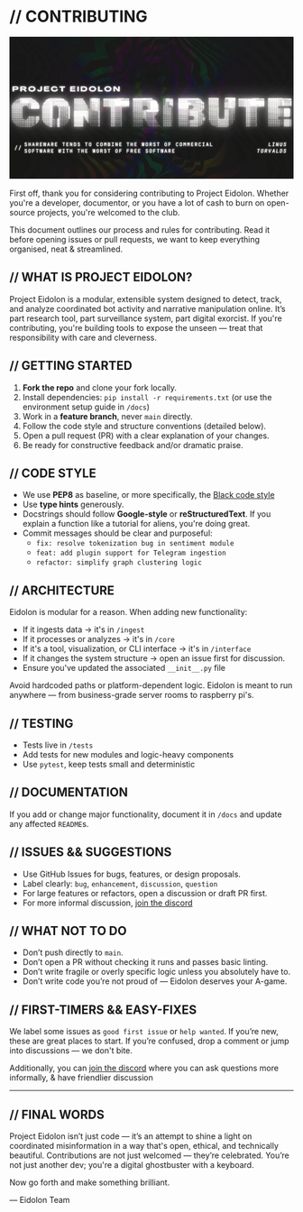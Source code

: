 # // CONTRIBUTING

![Banner](/.github/images/Banner_contributing_2x1.jpg)

First off, thank you for considering contributing to Project Eidolon. Whether you're a developer, documentor, or you have a lot of cash to burn on open-source projects, you're welcomed to the club.

This document outlines our process and rules for contributing. Read it before opening issues or pull requests, we want to keep everything organised, neat & streamlined.

## // WHAT IS PROJECT EIDOLON?

Project Eidolon is a modular, extensible system designed to detect, track, and analyze coordinated bot activity and narrative manipulation online. It’s part research tool, part surveillance system, part digital exorcist. If you're contributing, you're building tools to expose the unseen — treat that responsibility with care and cleverness.

## // GETTING STARTED

1. **Fork the repo** and clone your fork locally.
2. Install dependencies: `pip install -r requirements.txt` (or use the environment setup guide in `/docs`)
3. Work in a **feature branch**, never `main` directly.
4. Follow the code style and structure conventions (detailed below).
5. Open a pull request (PR) with a clear explanation of your changes.
6. Be ready for constructive feedback and/or dramatic praise.

## // CODE STYLE

- We use **PEP8** as baseline, or more specifically, the [Black code style](https://black.readthedocs.io/en/stable/index.html)
- Use **type hints** generously.
- Docstrings should follow **Google-style** or **reStructuredText**. If you explain a function like a tutorial for aliens, you're doing great.
- Commit messages should be clear and purposeful:
  - `fix: resolve tokenization bug in sentiment module`
  - `feat: add plugin support for Telegram ingestion`
  - `refactor: simplify graph clustering logic`

## // ARCHITECTURE

Eidolon is modular for a reason. When adding new functionality:

- If it ingests data → it's in `/ingest`
- If it processes or analyzes → it's in `/core`
- If it's a tool, visualization, or CLI interface → it's in `/interface`
- If it changes the system structure → open an issue first for discussion.
- Ensure you've updated the associated `__init__.py` file

Avoid hardcoded paths or platform-dependent logic. Eidolon is meant to run anywhere — from business-grade server rooms to raspberry pi's.

## // TESTING

- Tests live in `/tests`
- Add tests for new modules and logic-heavy components
- Use `pytest`, keep tests small and deterministic

## // DOCUMENTATION

If you add or change major functionality, document it in `/docs` and update any affected `README`s.

## // ISSUES && SUGGESTIONS

- Use GitHub Issues for bugs, features, or design proposals.
- Label clearly: `bug`, `enhancement`, `discussion`, `question`
- For large features or refactors, open a discussion or draft PR first.
- For more informal discussion, [join the discord](https://discord.gg/wDcxk4pCs5)

## // WHAT NOT TO DO

- Don’t push directly to `main`.
- Don’t open a PR without checking it runs and passes basic linting.
- Don’t write fragile or overly specific logic unless you absolutely have to.
- Don’t write code you’re not proud of — Eidolon deserves your A-game.

## // FIRST-TIMERS && EASY-FIXES

We label some issues as `good first issue` or `help wanted`. If you’re new, these are great places to start. If you’re confused, drop a comment or jump into discussions — we don't bite.

Additionally, you can [join the discord](https://discord.gg/wDcxk4pCs5) where you can ask questions more informally, & have friendlier discussion

---

## // FINAL WORDS

Project Eidolon isn’t just code — it’s an attempt to shine a light on coordinated misinformation in a way that's open, ethical, and technically beautiful. Contributions are not just welcomed — they’re celebrated. You’re not just another dev; you're a digital ghostbuster with a keyboard.

Now go forth and make something brilliant.

— Eidolon Team
